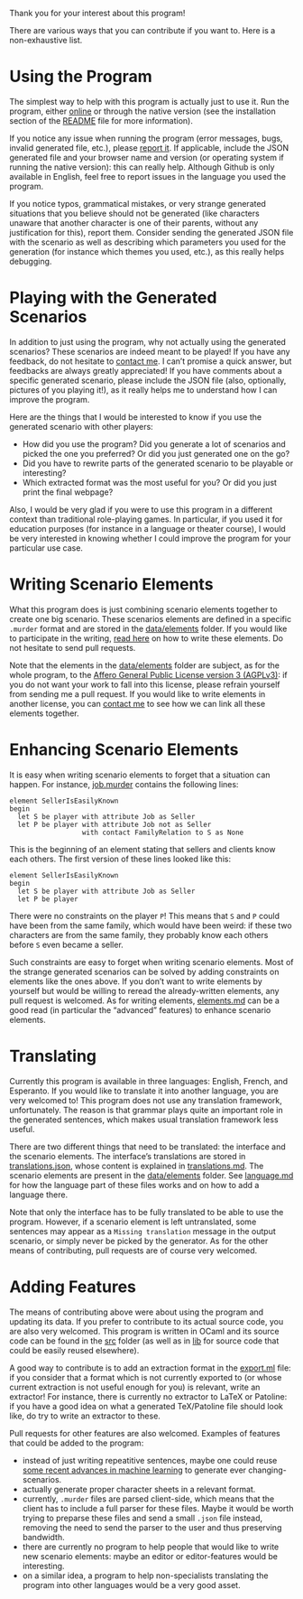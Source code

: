 
Thank you for your interest about this program!

There are various ways that you can contribute if you want to.
Here is a non-exhaustive list.

# Using the Program

The simplest way to help with this program is actually just to use it.
Run the program, either [online](https://mbodin.github.io/murder-generator/) or through the native version (see the installation section of the [README](./README.md) file for more information).

If you notice any issue when running the program (error messages, bugs, invalid generated file, etc.), please [report it](https://github.com/Mbodin/murder-generator/issues).
If applicable, include the JSON generated file and your browser name and version (or operating system if running the native version): this can really help.
Although Github is only available in English, feel free to report issues in the language you used the program.

If you notice typos, grammatical mistakes, or very strange generated situations that you believe should not be generated (like characters unaware that another character is one of their parents, without any justification for this), report them.
Consider sending the generated JSON file with the scenario as well as describing which parameters you used for the generation (for instance which themes you used, etc.), as this really helps debugging.

# Playing with the Generated Scenarios

In addition to just using the program, why not actually using the generated scenarios?
These scenarios are indeed meant to be played!
If you have any feedback, do not hesitate to [contact me](https://github.com/Mbodin).
I can’t promise a quick answer, but feedbacks are always greatly appreciated!
If you have comments about a specific generated scenario, please include the JSON file (also, optionally, pictures of you playing it!), as it really helps me to understand how I can improve the program.

Here are the things that I would be interested to know if you use the generated scenario with other players:
- How did you use the program?  Did you generate a lot of scenarios and picked the one you preferred?  Or did you just generated one on the go?
- Did you have to rewrite parts of the generated scenario to be playable or interesting?
- Which extracted format was the most useful for you?  Or did you just print the final webpage?

Also, I would be very glad if you were to use this program in a different context than traditional role-playing games.
In particular, if you used it for education purposes (for instance in a language or theater course), I would be very interested in knowing whether I could improve the program for your particular use case.

# Writing Scenario Elements

What this program does is just combining scenario elements together to create one big scenario.
These scenarios elements are defined in a specific `.murder` format and are stored in the [data/elements](./data/elements) folder.
If you would like to participate in the writing, [read here](./doc/elements.md) on how to write these elements.
Do not hesitate to send pull requests.

Note that the elements in the [data/elements](./data/elements) folder are subject, as for the whole program, to the [Affero General Public License version 3 (AGPLv3)](./LICENSE): if you do not want your work to fall into this license, please refrain yourself from sending me a pull request.
If you would like to write elements in another license, you can [contact me](https://github.com/Mbodin) to see how we can link all these elements together.

# Enhancing Scenario Elements

It is easy when writing scenario elements to forget that a situation can happen.
For instance, [job.murder](./data/elements/job.murder) contains the following lines:
```murder
element SellerIsEasilyKnown
begin
  let S be player with attribute Job as Seller
  let P be player with attribute Job not as Seller
                  with contact FamilyRelation to S as None
```
This is the beginning of an element stating that sellers and clients know each others.
The first version of these lines looked like this:
```murder
element SellerIsEasilyKnown
begin
  let S be player with attribute Job as Seller
  let P be player
```
There were no constraints on the player `P`!
This means that `S` and `P` could have been from the same family, which would have been weird: if these two characters are from the same family, they probably know each others before `S` even became a seller.

Such constraints are easy to forget when writing scenario elements.
Most of the strange generated scenarios can be solved by adding constraints on elements like the ones above.
If you don’t want to write elements by yourself but would be willing to reread the already-written elements, any pull request is welcomed.
As for writing elements, [elements.md](./doc/elements.md) can be a good read (in particular the “advanced” features) to enhance scenario elements.

# Translating

Currently this program is available in three languages: English, French, and Esperanto.
If you would like to translate it into another language, you are very welcomed to!
This program does not use any translation framework, unfortunately.
The reason is that grammar plays quite an important role in the generated sentences, which makes usual translation framework less useful.

There are two different things that need to be translated: the interface and the scenario elements.
The interface’s translations are stored in [translations.json](./web/translations.json), whose content is explained in [translations.md](./doc/translations.md).
The scenario elements are present in the [data/elements](./data/elements) folder.
See [language.md](./doc/language.md) for how the language part of these files works and on how to add a language there.

Note that only the interface has to be fully translated to be able to use the program.
However, if a scenario element is left untranslated, some sentences may appear as a `Missing translation` message in the output scenario, or simply never be picked by the generator.
As for the other means of contributing, pull requests are of course very welcomed.

# Adding Features

The means of contributing above were about using the program and updating its data.
If you prefer to contribute to its actual source code, you are also very welcomed.
This program is written in OCaml and its source code can be found in the [src](./src) folder (as well as in [lib](./lib) for source code that could be easily reused elsewhere).

A good way to contribute is to add an extraction format in the [export.ml](./src/export.ml) file: if you consider that a format which is not currently exported to (or whose current extraction is not useful enough for you) is relevant, write an extractor!
For instance, there is currently no extractor to LaTeX or Patoline: if you have a good idea on what a generated TeX/Patoline file should look like, do try to write an extractor to these.

Pull requests for other features are also welcomed.
Examples of features that could be added to the program:
- instead of just writing repeatitive sentences, maybe one could reuse [some recent advances in machine learning](https://openai.com/blog/better-language-models/) to generate ever changing-scenarios.
- actually generate proper character sheets in a relevant format.
- currently, `.murder` files are parsed client-side, which means that the client has to include a full parser for these files.  Maybe it would be worth trying to preparse these files and send a small `.json` file instead, removing the need to send the parser to the user and thus preserving bandwidth.
- there are currently no program to help people that would like to write new scenario elements: maybe an editor or editor-features would be interesting.
- on a similar idea, a program to help non-specialists translating the program into other languages would be a very good asset.

